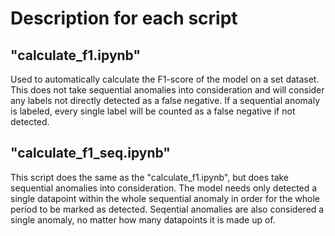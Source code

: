 # Description for each script

## "calculate_f1.ipynb"

Used to automatically calculate the F1-score of the model on a set dataset.
This does not take sequential anomalies into consideration and will consider any labels not directly detected as a false negative.
If a sequential anomaly is labeled, every single label will be counted as a false negative if not detected.

## "calculate_f1_seq.ipynb"

This script does the same as the "calculate_f1.ipynb", but does take sequential anomalies into consideration.
The model needs only detected a single datapoint within the whole sequential anomaly in order for the whole period to be marked as detected.
Seqential anomalies are also considered a single anomaly, no matter how many datapoints it is made up of.

